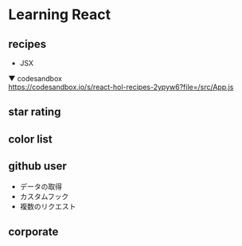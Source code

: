 # Learning React

## recipes
- JSX

▼ codesandbox<br>
https://codesandbox.io/s/react-hol-recipes-2ypyw6?file=/src/App.js

## star rating

## color list

## github user
- データの取得
- カスタムフック
- 複数のリクエスト

## corporate